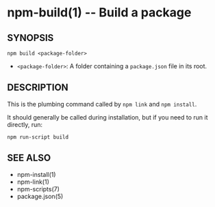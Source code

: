 npm-build(1) -- Build a package
===============================

## SYNOPSIS

    npm build <package-folder>

* `<package-folder>`:
  A folder containing a `package.json` file in its root.

## DESCRIPTION

This is the plumbing command called by `npm link` and `npm install`.

It should generally be called during installation, but if you need to run it
directly, run:

    npm run-script build

## SEE ALSO

* npm-install(1)
* npm-link(1)
* npm-scripts(7)
* package.json(5)
